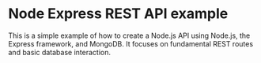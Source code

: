 # Node Express REST API example

This is a simple example of how to create a Node.js API using Node.js, the Express framework, and MongoDB. It focuses on fundamental REST routes and basic database interaction. 